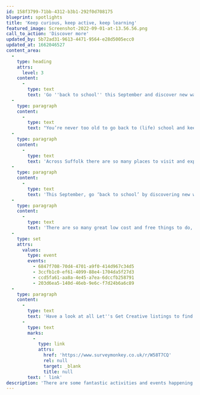 ```yaml
---
id: 158f3799-71bb-4312-b3b1-292f0d708175
blueprint: spotlights
title: 'Keep curious, keep active, keep learning'
featured_image: Screenshot-2022-09-01-at-13.56.56.png
call_to_action: 'Discover more'
updated_by: 5b72ad31-9613-4471-9564-e28d5005ecc0
updated_at: 1662046527
content_area:
  -
    type: heading
    attrs:
      level: 3
    content:
      -
        type: text
        text: 'Go ''back to school'' this September and discover new ways to find creativity and adventure.'
  -
    type: paragraph
    content:
      -
        type: text
        text: "You’re never too old to go back to (life) school and keep curious, keep active and keep learning.\_"
  -
    type: paragraph
    content:
      -
        type: text
        text: 'Across Suffolk there are so many places to visit and explore where you can learn about, and be involved in, interesting and creative activities, that will keep you entertained and healthy. From beautiful coastal walks to reading with new friends, exploring stunning landscapes or learning a new craft; the county of Suffolk has so much to offer.'
  -
    type: paragraph
    content:
      -
        type: text
        text: 'This September, go ‘back to school’ by discovering new ways to make your life full of adventure and wonder.'
  -
    type: paragraph
    content:
      -
        type: text
        text: 'There are so many great low cost and free things to do, and we’ll keep adding them here, but for now, here are a few picks to inspire you.'
  -
    type: set
    attrs:
      values:
        type: event
        events:
          - 6847f708-70d4-4701-a9f0-414d967c34d5
          - 3ccfb1c0-ef61-4099-88e4-1704da5f27d3
          - ccd5fa61-aa8a-4e45-a7ea-6dccfb258791
          - 203d6ea5-140d-46eb-9e6c-f7d24b6a6c89
  -
    type: paragraph
    content:
      -
        type: text
        text: 'Have a look at all Let''s Get Creative listings to find something to suit you. And if you know of any event or activity that you would like to see listed here, fill out details via this'
      -
        type: text
        marks:
          -
            type: link
            attrs:
              href: 'https://www.surveymonkey.co.uk/r/W58T7CQ'
              rel: null
              target: _blank
              title: null
        text: ' link'
description: 'There are some fantastic activities and events happening all over our county and spectacular places to visit that will keep you learning, active and creative. Have a look at our Let’s Get Creative Listings to find something near you!'
---
```


